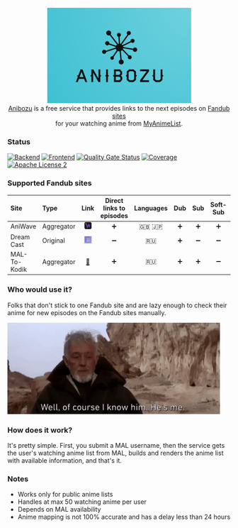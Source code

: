 <p align="center">
  <img width="325" height="215" alt="anibozu-logo" src="https://raw.githubusercontent.com/nasirov/anibozu/main/frontend/img/logo.png"> <br>
  <a href="https://anibozu.nasirov.info/">Anibozu</a> is a free service that provides links to the next episodes on 
  <a href="https://github.com/nasirov/anibozu#supported-fandub-sites">Fandub sites</a> <br>
  for your watching anime from <a href="https://myanimelist.net/">MyAnimeList</a>. <br>
</p>

### Status

[![Backend](https://github.com/nasirov/anibozu/actions/workflows/backend-on_push.yaml/badge.svg)](https://github.com/nasirov/anibozu/actions/workflows/backend-on_push.yaml)
[![Frontend](https://github.com/nasirov/anibozu/actions/workflows/frontend-on_push.yaml/badge.svg)](https://github.com/nasirov/anibozu/actions/workflows/frontend-on_push.yaml)
[![Quality Gate Status](https://sonarcloud.io/api/project_badges/measure?project=nasirov_anibozu&metric=alert_status)](https://sonarcloud.io/dashboard?id=nasirov_anibozu)
[![Coverage](https://sonarcloud.io/api/project_badges/measure?project=nasirov_anibozu&metric=coverage)](https://sonarcloud.io/dashboard?id=nasirov_anibozu)
[![Apache License 2](https://img.shields.io/badge/license-ASF2-blue.svg)](https://www.apache.org/licenses/LICENSE-2.0.txt)

### Supported Fandub sites

| Site         | Type       |                                    Link                                     | Direct links to episodes | Languages |        Dub        |        Sub         |      Soft-Sub      |      Torrents      |
|:-------------|:-----------|:---------------------------------------------------------------------------:|:------------------------:|:---------:|:-----------------:|:------------------:|:------------------:|:------------------:|
| AniWave      | Aggregator |      [![ani_wave](/images/favicons/ani_wave.png)](https://aniwave.to/)      |    :heavy_plus_sign:     | :uk: :jp: | :heavy_plus_sign: | :heavy_plus_sign:  | :heavy_plus_sign:  | :heavy_minus_sign: |
| Dream Cast   | Original   | [![dream_cast](/images/favicons/dream_cast.png)](https://dreamerscast.com/) |    :heavy_minus_sign:    |   :ru:    | :heavy_plus_sign: | :heavy_minus_sign: | :heavy_minus_sign: | :heavy_minus_sign: |
| MAL-To-Kodik | Aggregator |      [:link:](https://github.com/mal-to-kodik/mal-to-kodik.github.io)       |    :heavy_plus_sign:     |   :ru:    | :heavy_plus_sign: | :heavy_plus_sign:  | :heavy_minus_sign: | :heavy_minus_sign: |

### Who would use it?

Folks that don't stick to one Fandub site and are lazy enough to check their anime for new episodes on the Fandub sites manually.

<img alt="sw_obi_wan" src="https://raw.githubusercontent.com/nasirov/anibozu/main/images/extra/sw_obi_wan.gif">

### How does it work?

It's pretty simple. First, you submit a MAL username, then the service gets the user's watching anime list from MAL, builds and renders the
anime list with available information, and that's it.

### Notes

- Works only for public anime lists
- Handles at max 50 watching anime per user
- Depends on MAL availability
- Anime mapping is not 100% accurate and has a delay less than 24 hours